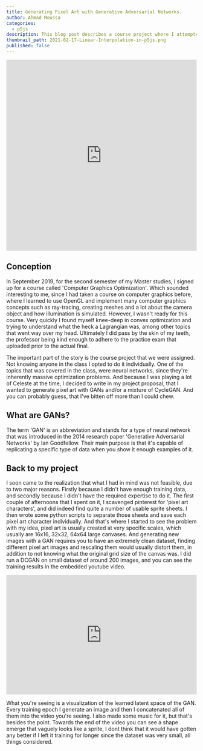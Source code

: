 ```yaml
---
title: Generating Pixel Art with Generative Adversarial Networks.
author: Ahmad Moussa
categories:
  - p5js
description: This blog post describes a course project where I attempted to generate pixel art with Generative Adversarial Networks.
thumbnail_path: 2021-02-17-Linear-Interpolation-in-p5js.png
published: false
---
```

<div style="width:100%;height:0;padding-bottom:100%;position:relative;"><iframe src="https://giphy.com/embed/3o85xyGspig9UUbHc4" width="100%" height="100%" style="position:absolute; pointer-events:none;" frameBorder="0" class="giphy-embed" allowFullScreen></iframe></div>

<h2>Conception</h2>
In September 2019, for the second semester of my Master studies, I signed up for a course called 'Computer Graphics Optimization'. Which sounded interesting to me, since I had taken a course on computer graphics before, where I learned to use OpenGL and implement many computer graphics concepts such as ray-tracing, creating meshes and a lot about the camera object and how illumination is simulated. However, I wasn't ready for this course. Very quickly I found myself knee-deep in convex optimization and trying to understand what the heck a Lagrangian was, among other topics that went way over my head. Ultimately I did pass by the skin of my teeth, the professor being kind enough to adhere to the practice exam that uploaded prior to the actual final. 

The important part of the story is the course project that we were assigned. Not knowing anyone in the class I opted to do it individually. One of the topics that was covered in the class, were neural networks, since they're inherently massive optimization problems. And because I was playing a lot of Celeste at the time, I decided to write in my project proposal, that I wanted to generate pixel art with GANs and/or a mixture of CycleGAN. And you can probably guess, that I've bitten off more than I could chew.


<h2>What are GANs?</h2>
The term 'GAN' is an abbreviation and stands for a type of neural network that was introduced in the 2014 research paper 'Generative Adversarial Networks' by Ian Goodfellow. Their main purpose is that it's capable of replicating a specific type of data when you show it enough examples of it.

<h2>Back to my project</h2>
<p>I soon came to the realization that what I had in mind was not feasible, due to two major reasons. Firstly because I didn't have enough training data, and secondly because I didn't have the required expertise to do it. The first couple of afternoons that I spent on it, I scavenged pinterest for 'pixel art characters', and did indeed find quite a number of usable sprite sheets. I then wrote some python scripts to separate those sheets and save each pixel art character individually. And that's where I started to see the problem with my idea, pixel art is usually created at very specific scales, which usually are 16x16, 32x32, 64x64 large canvases. And generating new images with a GAN requires you to have an extremely clean dataset, finding different pixel art images and rescaling them would usually distort them, in addition to not knowing what the original grid size of the canvas was. I did run a DCGAN on small dataset of around 200 images, and you can see the training results in the embedded youtube video.</p>

<iframe width="100%" height="315" src="https://www.youtube.com/embed/Czkf9bhI4xk" frameborder="0" allow="accelerometer; autoplay; clipboard-write; encrypted-media; gyroscope; picture-in-picture" allowfullscreen></iframe>

<p>What you're seeing is a visualization of the learned latent space of the GAN. Every training epoch I generate an image and then I concatenated all of them into the video you're seeing. I also made some music for it, but that's besides the point. Towards the end of the video you can see a shape emerge that vaguely looks like a sprite, I dont think that it would have gotten any better if I left it training for longer since the dataset was very small, all things considered.</p>

